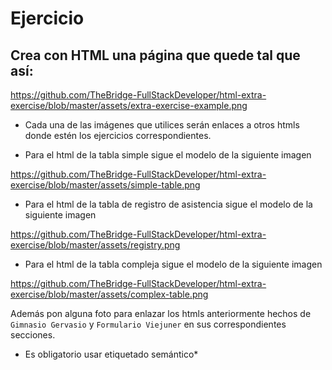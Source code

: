 # Ejercicio

## Crea con HTML una página que quede tal que así:

https://github.com/TheBridge-FullStackDeveloper/html-extra-exercise/blob/master/assets/extra-exercise-example.png

- Cada una de las imágenes que utilices serán enlaces a otros htmls donde estén los ejercicios correspondientes.

- Para el html de la tabla simple sigue el modelo de la siguiente imagen

https://github.com/TheBridge-FullStackDeveloper/html-extra-exercise/blob/master/assets/simple-table.png

- Para el html de la tabla de registro de asistencia sigue el modelo de la siguiente imagen

https://github.com/TheBridge-FullStackDeveloper/html-extra-exercise/blob/master/assets/registry.png

- Para el html de la tabla compleja sigue el modelo de la siguiente imagen

https://github.com/TheBridge-FullStackDeveloper/html-extra-exercise/blob/master/assets/complex-table.png

Además pon alguna foto para enlazar los htmls anteriormente hechos de `Gimnasio Gervasio` y `Formulario Viejuner` en sus correspondientes secciones.

- Es obligatorio usar etiquetado semántico\*
